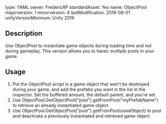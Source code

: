 type: YAML
owner: FredericRP
standardAsset: Yes
name: ObjectPool
majorversion: 1
minorversion: 4
lastModification: 2019-08-01
unityVersionMinimum: Unity 2019

## Description

Use ObjectPool to instantiate game objects during loading time and not during gameplay.
This version allows you to havec multiple pools in your game.

## Usage

1. Put the ObjectPool script in a game object that won't be destroyed during your game, and add the prefabs you want in the list in the inspector. Set the buffered amount, the default parent, and you're set.
2. Use ObjectPool.GetObjectPool("pool").getFromPool("myPrefabName") to retrieve an already instantiated game object.
3. Use ObjectPool.GetObjectPool("pool").getFromPool(usedObject) to pool and deactivate a previously instantiated and retrieved game object.
